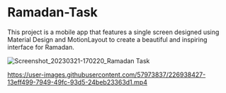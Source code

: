 # Ramadan-Task
This project is a mobile app that features a single screen designed using Material Design and MotionLayout to create a beautiful and inspiring interface for Ramadan.
 
![Screenshot_20230321-170220_Ramadan Task](https://user-images.githubusercontent.com/57973837/226938117-cbf441dd-00ca-4ea2-90a3-baa470b9a272.png)


https://user-images.githubusercontent.com/57973837/226938427-13eff499-7949-49fc-93d5-24beb23363d1.mp4

